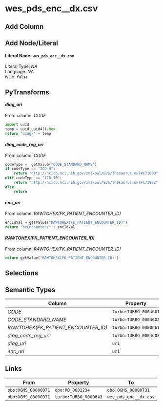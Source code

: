 # wes_pds_enc__dx.csv

## Add Column

## Add Node/Literal
#### Literal Node: `wes_pds_enc__dx.csv`
Literal Type: *NA*
<br/>Language: *NA*
<br/>isUri: `false`


## PyTransforms
#### _diag_uri_
From column: _CODE_
``` python
import uuid
temp = uuid.uuid4().hex
return "diag/" + temp
```

#### _diag_code_reg_uri_
From column: _CODE_
``` python
codeType =  getValue("CODE_STANDARD_NAME")
if codeType == "ICD-9":
    return "http://ncicb.nci.nih.gov/xml/owl/EVS/Thesaurus.owl#C71890"
elif codeType == "ICD-10":
    return "http://ncicb.nci.nih.gov/xml/owl/EVS/Thesaurus.owl#C71892"
else:
    return
```

#### _enc_uri_
From column: _RAWTOHEX(FK_PATIENT_ENCOUNTER_ID)_
``` python
encIdVal = getValue("RAWTOHEX(FK_PATIENT_ENCOUNTER_ID)")
return "hcEncounter/" + encIdVal

```

#### _RAWTOHEX(FK_PATIENT_ENCOUNTER_ID)_
From column: _RAWTOHEX(FK_PATIENT_ENCOUNTER_ID)_
``` python
return getValue("RAWTOHEX(FK_PATIENT_ENCOUNTER_ID)")
```


## Selections

## Semantic Types

| Column | Property | Class |
|  ----- | -------- | ----- |
| _CODE_ | `turbo:TURBO_0004601` | `obo:OGMS_00000731`|
| _CODE_STANDARD_NAME_ | `turbo:TURBO_0004602` | `obo:OGMS_00000731`|
| _RAWTOHEX(FK_PATIENT_ENCOUNTER_ID)_ | `turbo:TURBO_0000661` | `obo:OGMS_00000971`|
| _diag_code_reg_uri_ | `turbo:TURBO_0004603` | `obo:OGMS_00000731`|
| _diag_uri_ | `uri` | `obo:OGMS_00000731`|
| _enc_uri_ | `uri` | `obo:OGMS_00000971`|


## Links

| From | Property | To |
|  --- | -------- | ---|
| `obo:OGMS_00000971` | `obo:RO_0002234` | `obo:OGMS_00000731`|
| `obo:OGMS_00000971` | `turbo:TURBO_0000643` | `wes_pds_enc__dx.csv`|
